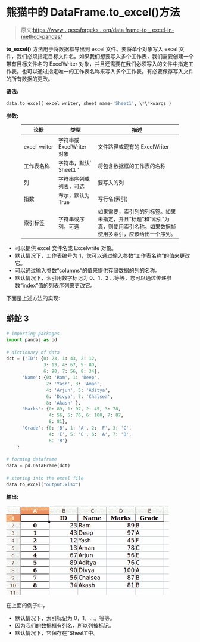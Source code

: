 # 熊猫中的 DataFrame.to_excel()方法

> 原文:[https://www . geesforgeks . org/data frame-to _ excel-in-method-pandas/](https://www.geeksforgeeks.org/dataframe-to_excel-method-in-pandas/)

**to_excel()** 方法用于将数据框导出到 excel 文件。要将单个对象写入 excel 文件，我们必须指定目标文件名。如果我们想要写入多个工作表，我们需要创建一个带有目标文件名的 ExcelWriter 对象，并且还需要在我们必须写入的文件中指定工作表。也可以通过指定唯一的工作表名称来写入多个工作表。有必要保存写入文件的所有数据的更改。

**语法:**

```py
data.to_excel( excel_writer, sheet_name='Sheet1', \*\*kwargs )

```

**参数:**

<figure class="table">

| **论据** | **类型** | **描述** |
| --- | --- | --- |
| excel_writer | 字符串或 ExcelWriter 对象 | 文件路径或现有的 ExcelWriter |
| 工作表名称 | 字符串，默认' Sheet1 ' | 将包含数据框的工作表的名称 |
| 列 | 字符串序列或列表，可选 | 要写入的列 |
| 指数 | 布尔，默认为 True | 写行名(索引) |
| 索引标签 | 字符串或序列，可选 | 如果需要，索引列的列标签。如果未指定，并且“标题”和“索引”为真，则使用索引名称。如果数据帧使用多索引，应该给出一个序列。 |

</figure>

*   可以提供 excel 文件名或 Excelwrite 对象。
*   默认情况下，工作表编号为 1，您可以通过输入参数“工作表名称”的值来更改它。
*   可以通过输入参数“columns”的值来提供存储数据的列的名称。
*   默认情况下，索引用数字标记为 0、1、2 …等等，您可以通过传递参数“index”值的列表序列来更改它。

下面是上述方法的实现:

## 蟒蛇 3

```py
# importing packages 
import pandas as pd 

# dictionary of data 
dct = {'ID': {0: 23, 1: 43, 2: 12, 
              3: 13, 4: 67, 5: 89, 
              6: 90, 7: 56, 8: 34}, 
      'Name': {0: 'Ram', 1: 'Deep', 
               2: 'Yash', 3: 'Aman', 
               4: 'Arjun', 5: 'Aditya', 
               6: 'Divya', 7: 'Chalsea', 
               8: 'Akash' }, 
      'Marks': {0: 89, 1: 97, 2: 45, 3: 78, 
                4: 56, 5: 76, 6: 100, 7: 87, 
                8: 81}, 
      'Grade': {0: 'B', 1: 'A', 2: 'F', 3: 'C', 
                4: 'E', 5: 'C', 6: 'A', 7: 'B', 
                8: 'B'} 
    } 

# forming dataframe
data = pd.DataFrame(dct) 

# storing into the excel file
data.to_excel("output.xlsx")
```

**输出:**

![](img/a5cd7347641cd40d61e96b3fd37b8e10.png)

在上面的例子中，

*   默认情况下，索引标记为 0，1，…。等等。
*   因为我们的数据框有列名，所以列被标记。
*   默认情况下，它保存在“Sheet1”中。